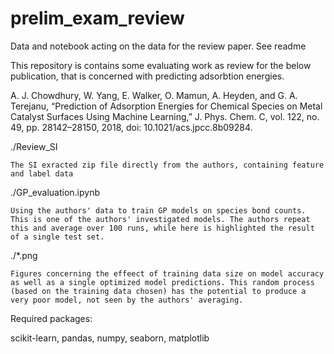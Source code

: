 # prelim_exam_review
Data and notebook acting on the data for the review paper. See readme

This repository is contains some evaluating work as review for the below publication, that is concerned with predicting adsorbtion energies.

A. J. Chowdhury, W. Yang, E. Walker, O. Mamun, A. Heyden, and G. A. Terejanu, “Prediction of Adsorption Energies for Chemical Species on Metal Catalyst Surfaces Using Machine Learning,” J. Phys. Chem. C, vol. 122, no. 49, pp. 28142–28150, 2018, doi: 10.1021/acs.jpcc.8b09284.

./Review_SI 

	The SI exracted zip file directly from the authors, containing feature and label data
./GP_evaluation.ipynb

	Using the authors' data to train GP models on species bond counts. This is one of the authors' investigated models. The authors repeat this and average over 100 runs, while here is highlighted the result of a single test set. 
./*.png

	Figures concerning the effeect of training data size on model accuracy as well as a single optimized model predictions. This random process (based on the training data chosen) has the potential to produce a very poor model, not seen by the authors' averaging.


Required packages:

scikit-learn, pandas, numpy, seaborn, matplotlib
